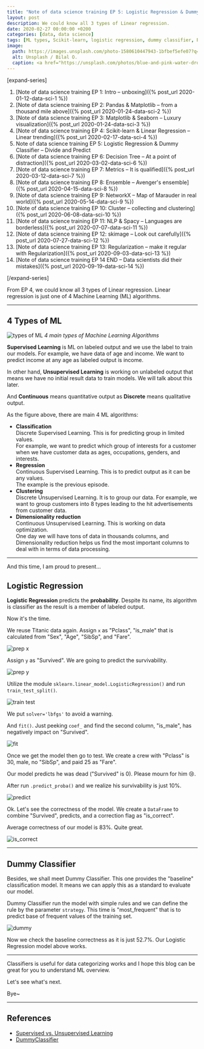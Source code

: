 ```yaml
---
title: "Note of data science training EP 5: Logistic Regression & Dummy Classifier – Divide and Predict"
layout: post
description: We could know all 3 types of Linear regression.
date: 2020-02-27 00:00:00 +0200
categories: [data, data science]
tags: [ML types, Scikit-learn, logistic regression, dummy classifier, Python]
image:
  path: https://images.unsplash.com/photo-1580610447943-1bfbef5efe07?q=80&w=2070&auto=format&fit=crop&ixlib=rb-4.0.3&ixid=M3wxMjA3fDB8MHxwaG90by1wYWdlfHx8fGVufDB8fHx8fA%3D%3D
  alt: Unsplash / Bilal O.
  caption: <a href="https://unsplash.com/photos/blue-and-pink-water-droplets-ljXekphwr40">Unsplash / Bilal O.</a>
---
```


[expand-series]

  1. [Note of data science training EP 1: Intro – unboxing]({% post_url 2020-01-12-data-sci-1 %})
  1. [Note of data science training EP 2: Pandas & Matplotlib – from a thousand mile above]({% post_url 2020-01-24-data-sci-2 %})
  1. [Note of data science training EP 3: Matplotlib & Seaborn – Luxury visualization]({% post_url 2020-01-24-data-sci-3 %})
  1. [Note of data science training EP 4: Scikit-learn & Linear Regression – Linear trending]({% post_url 2020-02-17-data-sci-4 %})
  1. Note of data science training EP 5: Logistic Regression & Dummy Classifier – Divide and Predict
  1. [Note of data science training EP 6: Decision Tree – At a point of distraction]({% post_url 2020-03-02-data-sci-6 %})
  1. [Note of data science training EP 7: Metrics – It is qualified]({% post_url 2020-03-12-data-sci-7 %})
  1. [Note of data science training EP 8: Ensemble – Avenger's ensemble]({% post_url 2020-04-15-data-sci-8 %})
  1. [Note of data science training EP 9: NetworkX – Map of Marauder in real world]({% post_url 2020-05-14-data-sci-9 %})
  1. [Note of data science training EP 10: Cluster – collecting and clustering]({% post_url 2020-06-08-data-sci-10 %})
  1. [Note of data science training EP 11: NLP & Spacy – Languages are borderless]({% post_url 2020-07-07-data-sci-11 %})
  1. [Note of data science training EP 12: skimage – Look out carefully]({% post_url 2020-07-27-data-sci-12 %})
  1. [Note of data science training EP 13: Regularization – make it regular with Regularization]({% post_url 2020-09-03-data-sci-13 %})
  1. [Note of data science training EP 14 END – Data scientists did their mistakes]({% post_url 2020-09-19-data-sci-14 %})

[/expand-series]

From EP 4, we could know all 3 types of Linear regression. Linear regression is just one of 4 Machine Learning (ML) algorithms.

---

## 4 Types of ML

![types of ML](https://bluebirzdotnet.s3.ap-southeast-1.amazonaws.com/note-data-science-eps/ep-05/ML-main-4.png)
*4 main types of Machine Learning Algorithms*

**Supervised Learning** is ML on labeled output and we use the label to train our models. For example, we have data of age and income. We want to predict income at any age as labeled output is income.

In other hand, **Unsupervised Learning** is working on unlabeled output that means we have no initial result data to train models. We will talk about this later.

And **Continuous** means quantitative output as **Discrete** means qualitative output.

As the figure above, there are main 4 ML algorithms:

- **Classification**  
  Discrete Supervised Learning. This is for predicting group in limited values.  
  For example, we want to predict which group of interests for a customer when we have customer data as ages, occupations, genders, and interests.
- **Regression**  
  Continuous Supervised Learning. This is to predict output as it can be any values.  
  The example is the previous episode.
- **Clustering**  
  Discrete Unsupervised Learning. It is to group our data. For example, we want to group customers into 8 types leading to the hit advertisements from customer data.
- **Dimensionality reduction**  
  Continuous Unsupervised Learning. This is working on data optimization.  
  One day we will have tons of data in thousands columns, and Dimensionality reduction helps us find the most important columns to deal with in terms of data processing.

---

And this time, I am proud to present…

## Logistic Regression

**Logistic Regression** predicts the **probability**. Despite its name, its algorithm is classifier as the result is a member of labeled output.

Now it's the time.

We reuse Titanic data again. Assign `x` as "Pclass", "is_male" that is calculated from "Sex", "Age", "SibSp", and "Fare".

![prep x](https://bluebirzdotnet.s3.ap-southeast-1.amazonaws.com/note-data-science-eps/ep-05/Screen-Shot-2020-02-29-at-22.42.02.png)

Assign `y` as "Survived". We are going to predict the survivability.

![prep y](https://bluebirzdotnet.s3.ap-southeast-1.amazonaws.com/note-data-science-eps/ep-05/Screen-Shot-2020-02-29-at-22.42.11.png)

Utilize the module `sklearn.linear_model.LogisticRegression()` and run `train_test_split()`.

![train test](https://bluebirzdotnet.s3.ap-southeast-1.amazonaws.com/note-data-science-eps/ep-05/Screen-Shot-2020-02-29-at-22.33.03.png)

We put `solver='lbfgs'` to avoid a warning.

And `fit()`. Just peeking `coef_` and find the second column, "is_male", has negatively impact on "Survived".

![fit](https://bluebirzdotnet.s3.ap-southeast-1.amazonaws.com/note-data-science-eps/ep-05/Screen-Shot-2020-02-29-at-22.42.21.png)

Once we get the model then go to test. We create a crew with "Pclass" is 30, male, no "SibSp", and paid 25 as "Fare".

Our model predicts he was dead ("Survived" is 0). Please mourn for him 😢.

After run `.predict_proba()` and we realize his survivability is just 10%.

![predict](https://bluebirzdotnet.s3.ap-southeast-1.amazonaws.com/note-data-science-eps/ep-05/Screen-Shot-2020-02-29-at-22.42.27.png)

Ok. Let's see the correctness of the model. We create a `DataFrame` to combine "Survived", predicts, and a correction flag as "is_correct".

Average correctness of our model is 83%. Quite great.

![is_correct](https://bluebirzdotnet.s3.ap-southeast-1.amazonaws.com/note-data-science-eps/ep-05/Screen-Shot-2020-02-29-at-22.52.50.png)

---

## Dummy Classifier

Besides, we shall meet Dummy Classifier. This one provides the "baseline" classification model. It means we can apply this as a standard to evaluate our model.

Dummy Classifier run the model with simple rules and we can define the rule by the parameter `strategy`. This time is "most_frequent" that is to predict base of frequent values of the training set.

![dummy](https://bluebirzdotnet.s3.ap-southeast-1.amazonaws.com/note-data-science-eps/ep-05/Screen-Shot-2020-02-29-at-22.55.25.png)

Now we check the baseline correctness as it is just 52.7%. Our Logistic Regression model above works.

---

Classifiers is useful for data categorizing works and I hope this blog can be great for you to understand ML overview.

Let's see what's next.

Bye~

---

## References

- [Supervised vs. Unsupervised Learning](https://towardsdatascience.com/supervised-vs-unsupervised-learning-14f68e32ea8d)
- [DummyClassifier](https://scikit-learn.org/stable/modules/generated/sklearn.dummy.DummyClassifier.html)
